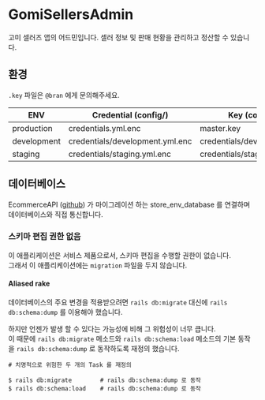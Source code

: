 # GomiSellersAdmin
고미 셀러즈 앱의 어드민입니다. 셀러 정보 및 판매 현황을 관리하고 정산할 수 있습니다.

## 환경
`.key` 파일은 `@bran` 에게 문의해주세요.

ENV | Credential (config/) | Key (config/) 
--- | --- | ---
production | credentials.yml.enc | master.key
development | credentials/development.yml.enc | credentials/development.key
staging | credentials/staging.yml.enc | credentials/staging.key

## 데이터베이스
EcommerceAPI ([github](https://github.com/gomicorp/EcommerceAPI)) 가 마이그레이션 하는 store_env_database 를 연결하며 데이터베이스와 직접 통신합니다.

### 스키마 편집 권한 없음
이 애플리케이션은 서비스 제품으로서, 스키마 편집을 수행할 권한이 없습니다.  
그래서 이 애플리케이션에는 `migration` 파일을 두지 않습니다.

#### Aliased rake
데이터베이스의 주요 변경을 적용받으려면 `rails db:migrate` 대신에 `rails db:schema:dump` 를 이용해야 했습니다.

하지만 언젠가 발생 할 수 있다는 가능성에 비해 그 위험성이 너무 큽니다.  
이 때문에 `rails db:migrate` 메소드와 `rails db:schema:load` 메소드의 기본 동작을 `rails db:schema:dump` 로 동작하도록 재정의 했습니다.

```
# 치명적으로 위험한 두 개의 Task 를 재정의 

$ rails db:migrate        # rails db:schema:dump 로 동작 
$ rails db:schema:load    # rails db:schema:dump 로 동작
```
